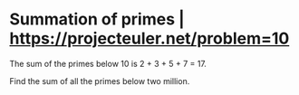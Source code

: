 # Summation of primes | https://projecteuler.net/problem=10


The sum of the primes below 10 is 2 + 3 + 5 + 7 = 17.

Find the sum of all the primes below two million.
